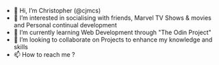 - 👋 Hi, I’m Christopher (@cjmcs)
- 👀 I’m interested in socialising with friends, Marvel TV Shows & movies and Personal continual development
- 🌱 I’m currently learning Web Development through "The Odin Project"
- 💞️ I’m looking to collaborate on Projects to enhance my knowledge and skills
- 📫 How to reach me ?

<!---
cjmcs/cjmcs is a ✨ special ✨ repository because its `README.md` (this file) appears on your GitHub profile.
You can click the Preview link to take a look at your changes.
--->
